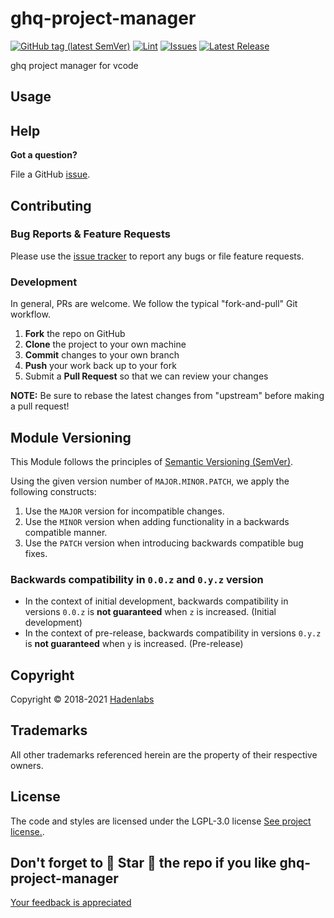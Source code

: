 <!--


  ** DO NOT EDIT THIS FILE
  **
  ** 1) Make all changes to `README.yaml`
  ** 2) Run`make readme` to rebuild this file.
  **
  ** (We maintain HUNDREDS of open source projects. This is how we maintain our sanity.)
  **


  -->

# ghq-project-manager

[![GitHub tag (latest SemVer)](https://img.shields.io/github/v/tag/hadenlabs/ghq-project-manager.svg?label=latest&sort=semver)](https://github.com/hadenlabs/ghq-project-manager/releases) [![Lint](https://github.com/hadenlabs/ghq-project-manager/actions/workflows/lint.yml/badge.svg?branch=develop)](https://github.com/hadenlabs/ghq-project-manager/actions) [![Issues](https://img.shields.io/github/issues/hadenlabs/ghq-project-manager.svg)](https://github.com/hadenlabs/ghq-project-manager/issues) [![Latest Release](https://img.shields.io/github/release/hadenlabs/ghq-project-manager.svg)](https://github.com/hadenlabs/ghq-project-manager/releases)

ghq project manager for vcode

## Usage

## Help

**Got a question?**

File a GitHub [issue](https://github.com/hadenlabs/ghq-project-manager/issues).

## Contributing

### Bug Reports & Feature Requests

Please use the [issue tracker](https://github.com/hadenlabs/ghq-project-manager/issues) to report any bugs or file feature requests.

### Development

In general, PRs are welcome. We follow the typical "fork-and-pull" Git workflow.

1.  **Fork** the repo on GitHub
2.  **Clone** the project to your own machine
3.  **Commit** changes to your own branch
4.  **Push** your work back up to your fork
5.  Submit a **Pull Request** so that we can review your changes

**NOTE:** Be sure to rebase the latest changes from "upstream" before making a pull request!

## Module Versioning

This Module follows the principles of [Semantic Versioning (SemVer)](https://semver.org/).

Using the given version number of `MAJOR.MINOR.PATCH`, we apply the following constructs:

1. Use the `MAJOR` version for incompatible changes.
1. Use the `MINOR` version when adding functionality in a backwards compatible manner.
1. Use the `PATCH` version when introducing backwards compatible bug fixes.

### Backwards compatibility in `0.0.z` and `0.y.z` version

- In the context of initial development, backwards compatibility in versions `0.0.z` is **not guaranteed** when `z` is increased. (Initial development)
- In the context of pre-release, backwards compatibility in versions `0.y.z` is **not guaranteed** when `y` is increased. (Pre-release)

## Copyright

Copyright © 2018-2021 [Hadenlabs](https://hadenlabs.com)

## Trademarks

All other trademarks referenced herein are the property of their respective owners.

## License

The code and styles are licensed under the LGPL-3.0 license [See project license.](LICENSE).

## Don't forget to 🌟 Star 🌟 the repo if you like ghq-project-manager

[Your feedback is appreciated](https://github.com/hadenlabs/ghq-project-manager/issues)
